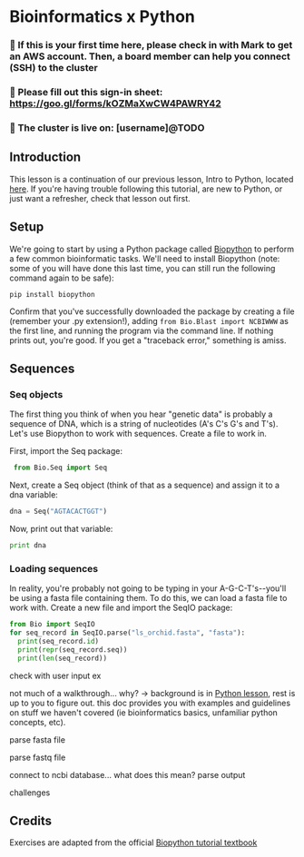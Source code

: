 # Bioinformatics x Python

### 🔸 If this is your first time here, please check in with Mark to get an AWS account. Then, a board member can help you connect (SSH) to the cluster

### 🔸 Please fill out this sign-in sheet: https://goo.gl/forms/kOZMaXwCW4PAWRY42

### 🔸 The cluster is live on: [username]@TODO

## Introduction

This lesson is a continuation of our previous lesson, Intro to Python, located [here](https://github.com/sabeelmansuri/binf_crash_course/blob/master/3_Python.md). If you're having trouble following this tutorial, are new to Python, or just want a refresher, check that lesson out first.

## Setup

We're going to start by using a Python package called [Biopython](https://biopython.org/) to perform a few common bioinformatic tasks. We'll need to install Biopython (note: some of you will have done this last time, you can still run the following command again to be safe):

```shell
pip install biopython
```

Confirm that you've successfully downloaded the package by creating a file (remember your .py extension!), adding `from Bio.Blast import NCBIWWW` as the first line, and running the program via the command line. If nothing prints out, you're good. If you get a "traceback error," something is amiss.

## Sequences

### Seq objects

The first thing you think of when you hear "genetic data" is probably a sequence of DNA, which is a string of nucleotides (A's C's G's and T's). Let's use Biopython to work with sequences. Create a file to work in.

First, import the Seq package:

```python
 from Bio.Seq import Seq
 ```
 
 Next, create a Seq object (think of that as a sequence) and assign it to a dna variable:
 ```python
 dna = Seq("AGTACACTGGT")
 ```
 
 Now, print out that variable:
 ```python
 print dna
 ```
 
 ### Loading sequences
 
 In reality, you're probably not going to be typing in your A-G-C-T's--you'll be using a fasta file containing them. To do this, we can load a fasta file to work with. Create a new file and import the SeqIO package:
 
 ```python
from Bio import SeqIO
for seq_record in SeqIO.parse("ls_orchid.fasta", "fasta"):
   print(seq_record.id)
   print(repr(seq_record.seq))
   print(len(seq_record))
```
 
 
 

check with user input ex

not much of a walkthrough... why? -> background is in [Python lesson](https://github.com/sabeelmansuri/binf_crash_course/blob/master/3_Python.md), rest is up to you to figure out. this doc provides you with examples and guidelines on stuff we haven't covered (ie bioinformatics basics, unfamiliar python concepts, etc). 

parse fasta file

parse fastq file

connect to ncbi database... what does this mean? parse output

challenges

## Credits

Exercises are adapted from the official [Biopython tutorial textbook](http://biopython.org/DIST/docs/tutorial/Tutorial.pdf)
